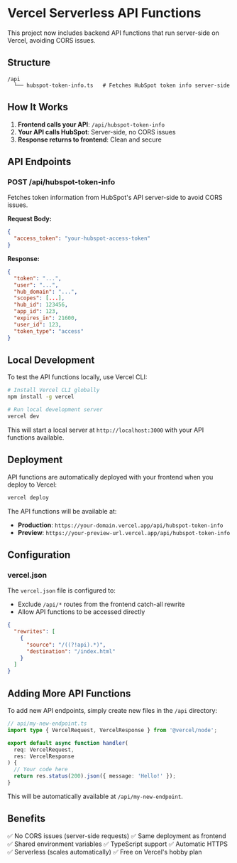 # Vercel Serverless API Functions

This project now includes backend API functions that run server-side on Vercel, avoiding CORS issues.

## Structure

```
/api
  └── hubspot-token-info.ts   # Fetches HubSpot token info server-side
```

## How It Works

1. **Frontend calls your API**: `/api/hubspot-token-info`
2. **Your API calls HubSpot**: Server-side, no CORS issues
3. **Response returns to frontend**: Clean and secure

## API Endpoints

### POST /api/hubspot-token-info

Fetches token information from HubSpot's API server-side to avoid CORS issues.

**Request Body:**
```json
{
  "access_token": "your-hubspot-access-token"
}
```

**Response:**
```json
{
  "token": "...",
  "user": "...",
  "hub_domain": "...",
  "scopes": [...],
  "hub_id": 123456,
  "app_id": 123,
  "expires_in": 21600,
  "user_id": 123,
  "token_type": "access"
}
```

## Local Development

To test the API functions locally, use Vercel CLI:

```bash
# Install Vercel CLI globally
npm install -g vercel

# Run local development server
vercel dev
```

This will start a local server at `http://localhost:3000` with your API functions available.

## Deployment

API functions are automatically deployed with your frontend when you deploy to Vercel:

```bash
vercel deploy
```

The API functions will be available at:
- **Production**: `https://your-domain.vercel.app/api/hubspot-token-info`
- **Preview**: `https://your-preview-url.vercel.app/api/hubspot-token-info`

## Configuration

### vercel.json

The `vercel.json` file is configured to:
- Exclude `/api/*` routes from the frontend catch-all rewrite
- Allow API functions to be accessed directly

```json
{
  "rewrites": [
    {
      "source": "/((?!api).*)",
      "destination": "/index.html"
    }
  ]
}
```

## Adding More API Functions

To add new API endpoints, simply create new files in the `/api` directory:

```typescript
// api/my-new-endpoint.ts
import type { VercelRequest, VercelResponse } from '@vercel/node';

export default async function handler(
  req: VercelRequest,
  res: VercelResponse
) {
  // Your code here
  return res.status(200).json({ message: 'Hello!' });
}
```

This will be automatically available at `/api/my-new-endpoint`.

## Benefits

✅ No CORS issues (server-side requests)
✅ Same deployment as frontend
✅ Shared environment variables
✅ TypeScript support
✅ Automatic HTTPS
✅ Serverless (scales automatically)
✅ Free on Vercel's hobby plan

